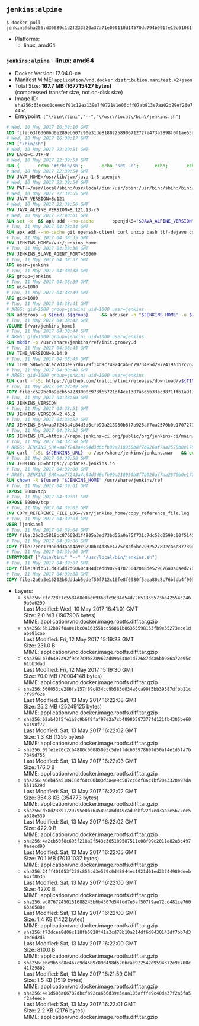 ## `jenkins:alpine`

```console
$ docker pull jenkins@sha256:d36689c1d2f233520a37a71e000110d14570dd794b991fe19c61081f28e35b17
```

-	Platforms:
	-	linux; amd64

### `jenkins:alpine` - linux; amd64

-	Docker Version: 17.04.0-ce
-	Manifest MIME: `application/vnd.docker.distribution.manifest.v2+json`
-	Total Size: **167.7 MB (167715427 bytes)**  
	(compressed transfer size, not on-disk size)
-	Image ID: `sha256:63ecec0deeedf01c12ea139e7f0721e1e06cff07ab913e7aa02d29ef26e7445c`
-	Entrypoint: `["\/bin\/tini","--","\/usr\/local\/bin\/jenkins.sh"]`

```dockerfile
# Wed, 10 May 2017 16:38:16 GMT
ADD file:63f63606d6e289eb607c90e31de81802258906712727e473a2898f0f1ae55bb5 in / 
# Wed, 10 May 2017 16:38:17 GMT
CMD ["/bin/sh"]
# Wed, 10 May 2017 22:39:51 GMT
ENV LANG=C.UTF-8
# Wed, 10 May 2017 22:39:53 GMT
RUN { 		echo '#!/bin/sh'; 		echo 'set -e'; 		echo; 		echo 'dirname "$(dirname "$(readlink -f "$(which javac || which java)")")"'; 	} > /usr/local/bin/docker-java-home 	&& chmod +x /usr/local/bin/docker-java-home
# Wed, 10 May 2017 22:39:54 GMT
ENV JAVA_HOME=/usr/lib/jvm/java-1.8-openjdk
# Wed, 10 May 2017 22:39:54 GMT
ENV PATH=/usr/local/sbin:/usr/local/bin:/usr/sbin:/usr/bin:/sbin:/bin:/usr/lib/jvm/java-1.8-openjdk/jre/bin:/usr/lib/jvm/java-1.8-openjdk/bin
# Wed, 10 May 2017 22:39:55 GMT
ENV JAVA_VERSION=8u121
# Wed, 10 May 2017 22:39:56 GMT
ENV JAVA_ALPINE_VERSION=8.121.13-r0
# Wed, 10 May 2017 22:40:01 GMT
RUN set -x 	&& apk add --no-cache 		openjdk8="$JAVA_ALPINE_VERSION" 	&& [ "$JAVA_HOME" = "$(docker-java-home)" ]
# Thu, 11 May 2017 04:38:34 GMT
RUN apk add --no-cache git openssh-client curl unzip bash ttf-dejavu coreutils
# Thu, 11 May 2017 04:38:35 GMT
ENV JENKINS_HOME=/var/jenkins_home
# Thu, 11 May 2017 04:38:36 GMT
ENV JENKINS_SLAVE_AGENT_PORT=50000
# Thu, 11 May 2017 04:38:37 GMT
ARG user=jenkins
# Thu, 11 May 2017 04:38:38 GMT
ARG group=jenkins
# Thu, 11 May 2017 04:38:39 GMT
ARG uid=1000
# Thu, 11 May 2017 04:38:39 GMT
ARG gid=1000
# Thu, 11 May 2017 04:38:41 GMT
# ARGS: gid=1000 group=jenkins uid=1000 user=jenkins
RUN addgroup -g ${gid} ${group}     && adduser -h "$JENKINS_HOME" -u ${uid} -G ${group} -s /bin/bash -D ${user}
# Thu, 11 May 2017 04:38:42 GMT
VOLUME [/var/jenkins_home]
# Thu, 11 May 2017 04:38:44 GMT
# ARGS: gid=1000 group=jenkins uid=1000 user=jenkins
RUN mkdir -p /usr/share/jenkins/ref/init.groovy.d
# Thu, 11 May 2017 04:38:45 GMT
ENV TINI_VERSION=0.14.0
# Thu, 11 May 2017 04:38:45 GMT
ENV TINI_SHA=6c41ec7d33e857d4779f14d9c74924cab0c7973485d2972419a3b7c7620ff5fd
# Thu, 11 May 2017 04:38:48 GMT
# ARGS: gid=1000 group=jenkins uid=1000 user=jenkins
RUN curl -fsSL https://github.com/krallin/tini/releases/download/v${TINI_VERSION}/tini-static-amd64 -o /bin/tini && chmod +x /bin/tini   && echo "$TINI_SHA  /bin/tini" | sha256sum -c -
# Thu, 11 May 2017 04:38:49 GMT
COPY file:c629bc0b9ecb5b7233000c973f65721df4ce1307a5d5b33ac3871ff61a9172ff in /usr/share/jenkins/ref/init.groovy.d/tcp-slave-agent-port.groovy 
# Thu, 11 May 2017 04:38:50 GMT
ARG JENKINS_VERSION
# Thu, 11 May 2017 04:38:51 GMT
ENV JENKINS_VERSION=2.46.2
# Thu, 11 May 2017 04:38:52 GMT
ARG JENKINS_SHA=aa7f243a4c84d3d6cfb99a218950b8f7b926af7aa2570b0e1707279d464472c7
# Thu, 11 May 2017 04:38:52 GMT
ARG JENKINS_URL=https://repo.jenkins-ci.org/public/org/jenkins-ci/main/jenkins-war/2.46.2/jenkins-war-2.46.2.war
# Thu, 11 May 2017 04:38:58 GMT
# ARGS: JENKINS_SHA=aa7f243a4c84d3d6cfb99a218950b8f7b926af7aa2570b0e1707279d464472c7 JENKINS_URL=https://repo.jenkins-ci.org/public/org/jenkins-ci/main/jenkins-war/2.46.2/jenkins-war-2.46.2.war gid=1000 group=jenkins uid=1000 user=jenkins
RUN curl -fsSL ${JENKINS_URL} -o /usr/share/jenkins/jenkins.war   && echo "${JENKINS_SHA}  /usr/share/jenkins/jenkins.war" | sha256sum -c -
# Thu, 11 May 2017 04:38:58 GMT
ENV JENKINS_UC=https://updates.jenkins.io
# Thu, 11 May 2017 04:39:00 GMT
# ARGS: JENKINS_SHA=aa7f243a4c84d3d6cfb99a218950b8f7b926af7aa2570b0e1707279d464472c7 JENKINS_URL=https://repo.jenkins-ci.org/public/org/jenkins-ci/main/jenkins-war/2.46.2/jenkins-war-2.46.2.war gid=1000 group=jenkins uid=1000 user=jenkins
RUN chown -R ${user} "$JENKINS_HOME" /usr/share/jenkins/ref
# Thu, 11 May 2017 04:39:01 GMT
EXPOSE 8080/tcp
# Thu, 11 May 2017 04:39:01 GMT
EXPOSE 50000/tcp
# Thu, 11 May 2017 04:39:02 GMT
ENV COPY_REFERENCE_FILE_LOG=/var/jenkins_home/copy_reference_file.log
# Thu, 11 May 2017 04:39:03 GMT
USER [jenkins]
# Thu, 11 May 2017 04:39:04 GMT
COPY file:26c3c5818bc87662d1f4905a3ed73bd55a0a75f731c7dc52d0599c00f51408e9 in /usr/local/bin/jenkins-support 
# Thu, 11 May 2017 04:39:06 GMT
COPY file:7eec179a0dd3aad4a9c9290bc4d85e4775c8cf6bc2932527892ca6e87739e474 in /usr/local/bin/jenkins.sh 
# Thu, 11 May 2017 04:39:06 GMT
ENTRYPOINT ["/bin/tini" "--" "/usr/local/bin/jenkins.sh"]
# Thu, 11 May 2017 04:39:07 GMT
COPY file:93fb511d485dd2d6060c484dcedb902947875042048de529676a0a0aed27b5a3 in /usr/local/bin/plugins.sh 
# Thu, 11 May 2017 04:39:08 GMT
COPY file:2a6a3e16202b8dddab5edef50f712c16fe8f6980f5aea80c8c76b5db4f903913 in /usr/local/bin/install-plugins.sh 
```

-	Layers:
	-	`sha256:cfc728c1c5584d8e0ae69368fc9c34d54d72651355573ba42554c2469a0a6299`  
		Last Modified: Wed, 10 May 2017 16:41:01 GMT  
		Size: 2.0 MB (1967906 bytes)  
		MIME: application/vnd.docker.image.rootfs.diff.tar.gzip
	-	`sha256:5b12b87f0a0e1bc0a163558cc56861b86355598153fb9e35273ece1dabe81cae`  
		Last Modified: Fri, 12 May 2017 15:19:23 GMT  
		Size: 231.0 B  
		MIME: application/vnd.docker.image.rootfs.diff.tar.gzip
	-	`sha256:b7d6497a92f9de7c9b828962ad09a648e1d72687dda6bb986a72e95c61bb3dad`  
		Last Modified: Fri, 12 May 2017 15:19:30 GMT  
		Size: 70.0 MB (70004148 bytes)  
		MIME: application/vnd.docker.image.rootfs.diff.tar.gzip
	-	`sha256:560053ce286fa157f89c834cc9b583d034a6ca90f5bb39587dfbb11c7f95f62e`  
		Last Modified: Sat, 13 May 2017 16:22:08 GMT  
		Size: 25.2 MB (25249125 bytes)  
		MIME: application/vnd.docker.image.rootfs.diff.tar.gzip
	-	`sha256:62ab43f5fe1a8c9b6f9faf97e2a7cb48980587377fd121fb4385be6054198f77`  
		Last Modified: Sat, 13 May 2017 16:22:02 GMT  
		Size: 1.3 KB (1255 bytes)  
		MIME: application/vnd.docker.image.rootfs.diff.tar.gzip
	-	`sha256:09fe1e20c2cb4880c660850e3c5deffdc60397869fd50af4e1d5fa7b7849d755`  
		Last Modified: Sat, 13 May 2017 16:22:03 GMT  
		Size: 176.0 B  
		MIME: application/vnd.docker.image.rootfs.diff.tar.gzip
	-	`sha256:a6eb45a518418df68c00b03d3a4e9c587cc6df86c1bf2043320497da5511529d`  
		Last Modified: Sat, 13 May 2017 16:22:02 GMT  
		Size: 354.8 KB (354773 bytes)  
		MIME: application/vnd.docker.image.rootfs.diff.tar.gzip
	-	`sha256:d58d23391729795e0b764589ca6d049cad9bbf22d7ed3aa2e5672ee5a628e539`  
		Last Modified: Sat, 13 May 2017 16:22:02 GMT  
		Size: 422.0 B  
		MIME: application/vnd.docker.image.rootfs.diff.tar.gzip
	-	`sha256:4a2cb50f8c695f218a2f543c365109587511e08f99c2011a82a3c4970aaecd90`  
		Last Modified: Sat, 13 May 2017 16:22:05 GMT  
		Size: 70.1 MB (70131037 bytes)  
		MIME: application/vnd.docker.image.rootfs.diff.tar.gzip
	-	`sha256:24ff401053f258c855cd3e579c0d48844ec1921d61ed23244989deebb47f8b35`  
		Last Modified: Sat, 13 May 2017 16:22:00 GMT  
		Size: 427.0 B  
		MIME: application/vnd.docker.image.rootfs.diff.tar.gzip
	-	`sha256:ad87672450151688245b6b4507d54fdd7e6af507f9ae72cd481ce76063a8588e`  
		Last Modified: Sat, 13 May 2017 16:22:00 GMT  
		Size: 1.4 KB (1422 bytes)  
		MIME: application/vnd.docker.image.rootfs.diff.tar.gzip
	-	`sha256:f73dcea8d06c118fb5828f41a3cd78b10a214df6d8430143df7bb7d33ed6d2d5`  
		Last Modified: Sat, 13 May 2017 16:22:00 GMT  
		Size: 810.0 B  
		MIME: application/vnd.docker.image.rootfs.diff.tar.gzip
	-	`sha256:e6e9b53c8e467c9d4589c09d498d520bcae922542d9594372e9c700c41f29802`  
		Last Modified: Sat, 13 May 2017 16:21:59 GMT  
		Size: 1.5 KB (1519 bytes)  
		MIME: application/vnd.docker.image.rootfs.diff.tar.gzip
	-	`sha256:4e1d583a66782dbcfa92ca656d39e5eaa105afffe9c40da37f2a5fa5f2a4eece`  
		Last Modified: Sat, 13 May 2017 16:22:01 GMT  
		Size: 2.2 KB (2176 bytes)  
		MIME: application/vnd.docker.image.rootfs.diff.tar.gzip
